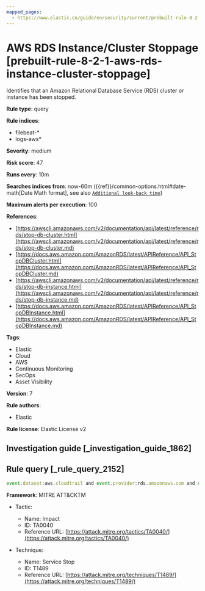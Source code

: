 ```yaml
---
mapped_pages:
  - https://www.elastic.co/guide/en/security/current/prebuilt-rule-8-2-1-aws-rds-instance-cluster-stoppage.html
---
```


# AWS RDS Instance/Cluster Stoppage [prebuilt-rule-8-2-1-aws-rds-instance-cluster-stoppage]

Identifies that an Amazon Relational Database Service (RDS) cluster or instance has been stopped.

**Rule type**: query

**Rule indices**:

* filebeat-*
* logs-aws*

**Severity**: medium

**Risk score**: 47

**Runs every**: 10m

**Searches indices from**: now-60m ({{ref}}/common-options.html#date-math[Date Math format], see also [`Additional look-back time`](docs-content://solutions/security/detect-and-alert/create-detection-rule.md#rule-schedule))

**Maximum alerts per execution**: 100

**References**:

* [https://awscli.amazonaws.com/v2/documentation/api/latest/reference/rds/stop-db-cluster.html](https://awscli.amazonaws.com/v2/documentation/api/latest/reference/rds/stop-db-cluster.md)
* [https://docs.aws.amazon.com/AmazonRDS/latest/APIReference/API_StopDBCluster.html](https://docs.aws.amazon.com/AmazonRDS/latest/APIReference/API_StopDBCluster.md)
* [https://awscli.amazonaws.com/v2/documentation/api/latest/reference/rds/stop-db-instance.html](https://awscli.amazonaws.com/v2/documentation/api/latest/reference/rds/stop-db-instance.md)
* [https://docs.aws.amazon.com/AmazonRDS/latest/APIReference/API_StopDBInstance.html](https://docs.aws.amazon.com/AmazonRDS/latest/APIReference/API_StopDBInstance.md)

**Tags**:

* Elastic
* Cloud
* AWS
* Continuous Monitoring
* SecOps
* Asset Visibility

**Version**: 7

**Rule authors**:

* Elastic

**Rule license**: Elastic License v2

## Investigation guide [_investigation_guide_1862]



## Rule query [_rule_query_2152]

```js
event.dataset:aws.cloudtrail and event.provider:rds.amazonaws.com and event.action:(StopDBCluster or StopDBInstance) and event.outcome:success
```

**Framework**: MITRE ATT&CKTM

* Tactic:

    * Name: Impact
    * ID: TA0040
    * Reference URL: [https://attack.mitre.org/tactics/TA0040/](https://attack.mitre.org/tactics/TA0040/)

* Technique:

    * Name: Service Stop
    * ID: T1489
    * Reference URL: [https://attack.mitre.org/techniques/T1489/](https://attack.mitre.org/techniques/T1489/)



